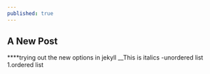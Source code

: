 ```yaml
---
published: true
---
```

## A New Post

****trying out the new options in jekyll
__This is italics
-unordered list
1.ordered list
